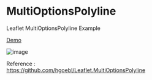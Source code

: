 # MultiOptionsPolyline
Leaflet MultiOptionsPolyline Example

[Demo](https://somnuekm.github.io/MultiOptionsPolyline/index.html)

![image](https://user-images.githubusercontent.com/58202287/133058564-636a3410-1c3e-400c-afa8-5309da1ac981.png)


Reference : <br/> https://github.com/hgoebl/Leaflet.MultiOptionsPolyline
